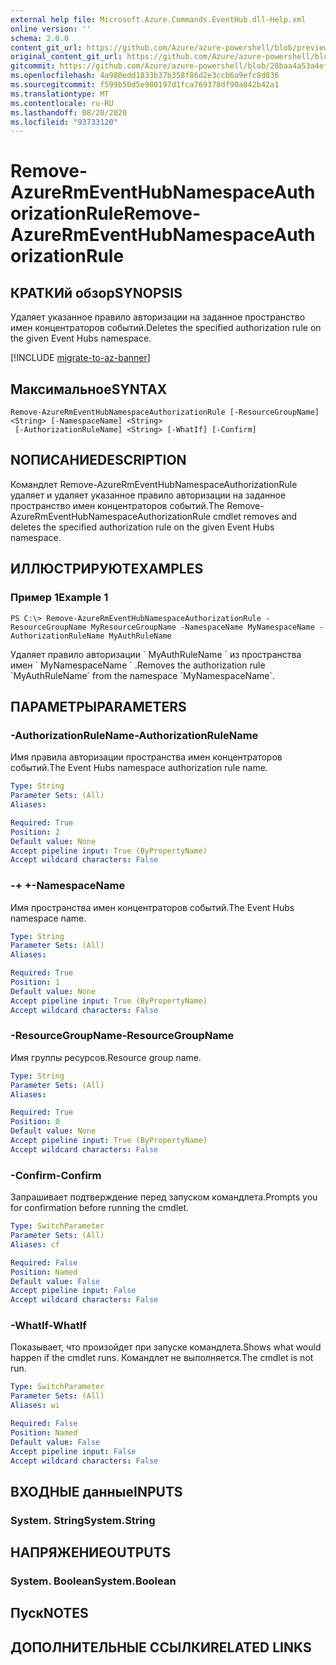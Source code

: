 ```yaml
---
external help file: Microsoft.Azure.Commands.EventHub.dll-Help.xml
online version: ''
schema: 2.0.0
content_git_url: https://github.com/Azure/azure-powershell/blob/preview/src/ResourceManager/EventHub/Commands.EventHub/help/Remove-AzureRmEventHubNamespaceAuthorizationRule.md
original_content_git_url: https://github.com/Azure/azure-powershell/blob/preview/src/ResourceManager/EventHub/Commands.EventHub/help/Remove-AzureRmEventHubNamespaceAuthorizationRule.md
gitcommit: https://github.com/Azure/azure-powershell/blob/28baa4a53a4efceb1197c032a8db08e199f0858d
ms.openlocfilehash: 4a980edd1833b37b358f86d2e3ccb6a9efc8d836
ms.sourcegitcommit: f599b50d5e980197d1fca769378df90a842b42a1
ms.translationtype: MT
ms.contentlocale: ru-RU
ms.lasthandoff: 08/20/2020
ms.locfileid: "93733120"
---
```

# <span data-ttu-id="e9fa0-101">Remove-AzureRmEventHubNamespaceAuthorizationRule</span><span class="sxs-lookup"><span data-stu-id="e9fa0-101">Remove-AzureRmEventHubNamespaceAuthorizationRule</span></span>

## <span data-ttu-id="e9fa0-102">КРАТКИй обзор</span><span class="sxs-lookup"><span data-stu-id="e9fa0-102">SYNOPSIS</span></span>
<span data-ttu-id="e9fa0-103">Удаляет указанное правило авторизации на заданное пространство имен концентраторов событий.</span><span class="sxs-lookup"><span data-stu-id="e9fa0-103">Deletes the specified authorization rule on the given Event Hubs namespace.</span></span>

[!INCLUDE [migrate-to-az-banner](../../includes/migrate-to-az-banner.md)]

## <span data-ttu-id="e9fa0-104">Максимальное</span><span class="sxs-lookup"><span data-stu-id="e9fa0-104">SYNTAX</span></span>

```
Remove-AzureRmEventHubNamespaceAuthorizationRule [-ResourceGroupName] <String> [-NamespaceName] <String>
 [-AuthorizationRuleName] <String> [-WhatIf] [-Confirm]
```

## <span data-ttu-id="e9fa0-105">NОПИСАНИЕ</span><span class="sxs-lookup"><span data-stu-id="e9fa0-105">DESCRIPTION</span></span>
<span data-ttu-id="e9fa0-106">Командлет Remove-AzureRmEventHubNamespaceAuthorizationRule удаляет и удаляет указанное правило авторизации на заданное пространство имен концентраторов событий.</span><span class="sxs-lookup"><span data-stu-id="e9fa0-106">The Remove-AzureRmEventHubNamespaceAuthorizationRule cmdlet removes and deletes the specified authorization rule on the given Event Hubs namespace.</span></span>

## <span data-ttu-id="e9fa0-107">ИЛЛЮСТРИРУЮТ</span><span class="sxs-lookup"><span data-stu-id="e9fa0-107">EXAMPLES</span></span>

### <span data-ttu-id="e9fa0-108">Пример 1</span><span class="sxs-lookup"><span data-stu-id="e9fa0-108">Example 1</span></span>
```
PS C:\> Remove-AzureRmEventHubNamespaceAuthorizationRule -ResourceGroupName MyResourceGroupName -NamespaceName MyNamespaceName -AuthorizationRuleName MyAuthRuleName
```

<span data-ttu-id="e9fa0-109">Удаляет правило авторизации \` MyAuthRuleName \` из пространства имен \` MyNamespaceName \` .</span><span class="sxs-lookup"><span data-stu-id="e9fa0-109">Removes the authorization rule \`MyAuthRuleName\` from the namespace \`MyNamespaceName\`.</span></span>

## <span data-ttu-id="e9fa0-110">ПАРАМЕТРЫ</span><span class="sxs-lookup"><span data-stu-id="e9fa0-110">PARAMETERS</span></span>

### <span data-ttu-id="e9fa0-111">-AuthorizationRuleName</span><span class="sxs-lookup"><span data-stu-id="e9fa0-111">-AuthorizationRuleName</span></span>
<span data-ttu-id="e9fa0-112">Имя правила авторизации пространства имен концентраторов событий.</span><span class="sxs-lookup"><span data-stu-id="e9fa0-112">The Event Hubs namespace authorization rule name.</span></span>

```yaml
Type: String
Parameter Sets: (All)
Aliases: 

Required: True
Position: 2
Default value: None
Accept pipeline input: True (ByPropertyName)
Accept wildcard characters: False
```

### <span data-ttu-id="e9fa0-113">-+ +</span><span class="sxs-lookup"><span data-stu-id="e9fa0-113">-NamespaceName</span></span>
<span data-ttu-id="e9fa0-114">Имя пространства имен концентраторов событий.</span><span class="sxs-lookup"><span data-stu-id="e9fa0-114">The Event Hubs namespace name.</span></span>

```yaml
Type: String
Parameter Sets: (All)
Aliases: 

Required: True
Position: 1
Default value: None
Accept pipeline input: True (ByPropertyName)
Accept wildcard characters: False
```

### <span data-ttu-id="e9fa0-115">-ResourceGroupName</span><span class="sxs-lookup"><span data-stu-id="e9fa0-115">-ResourceGroupName</span></span>
<span data-ttu-id="e9fa0-116">Имя группы ресурсов.</span><span class="sxs-lookup"><span data-stu-id="e9fa0-116">Resource group name.</span></span>

```yaml
Type: String
Parameter Sets: (All)
Aliases: 

Required: True
Position: 0
Default value: None
Accept pipeline input: True (ByPropertyName)
Accept wildcard characters: False
```

### <span data-ttu-id="e9fa0-117">-Confirm</span><span class="sxs-lookup"><span data-stu-id="e9fa0-117">-Confirm</span></span>
<span data-ttu-id="e9fa0-118">Запрашивает подтверждение перед запуском командлета.</span><span class="sxs-lookup"><span data-stu-id="e9fa0-118">Prompts you for confirmation before running the cmdlet.</span></span>

```yaml
Type: SwitchParameter
Parameter Sets: (All)
Aliases: cf

Required: False
Position: Named
Default value: False
Accept pipeline input: False
Accept wildcard characters: False
```

### <span data-ttu-id="e9fa0-119">-WhatIf</span><span class="sxs-lookup"><span data-stu-id="e9fa0-119">-WhatIf</span></span>
<span data-ttu-id="e9fa0-120">Показывает, что произойдет при запуске командлета.</span><span class="sxs-lookup"><span data-stu-id="e9fa0-120">Shows what would happen if the cmdlet runs.</span></span>
<span data-ttu-id="e9fa0-121">Командлет не выполняется.</span><span class="sxs-lookup"><span data-stu-id="e9fa0-121">The cmdlet is not run.</span></span>

```yaml
Type: SwitchParameter
Parameter Sets: (All)
Aliases: wi

Required: False
Position: Named
Default value: False
Accept pipeline input: False
Accept wildcard characters: False
```

## <span data-ttu-id="e9fa0-122">ВХОДНЫЕ данные</span><span class="sxs-lookup"><span data-stu-id="e9fa0-122">INPUTS</span></span>

### <span data-ttu-id="e9fa0-123">System. String</span><span class="sxs-lookup"><span data-stu-id="e9fa0-123">System.String</span></span>

## <span data-ttu-id="e9fa0-124">НАПРЯЖЕНИЕ</span><span class="sxs-lookup"><span data-stu-id="e9fa0-124">OUTPUTS</span></span>

### <span data-ttu-id="e9fa0-125">System. Boolean</span><span class="sxs-lookup"><span data-stu-id="e9fa0-125">System.Boolean</span></span>

## <span data-ttu-id="e9fa0-126">Пуск</span><span class="sxs-lookup"><span data-stu-id="e9fa0-126">NOTES</span></span>

## <span data-ttu-id="e9fa0-127">ДОПОЛНИТЕЛЬНЫЕ ССЫЛКИ</span><span class="sxs-lookup"><span data-stu-id="e9fa0-127">RELATED LINKS</span></span>

